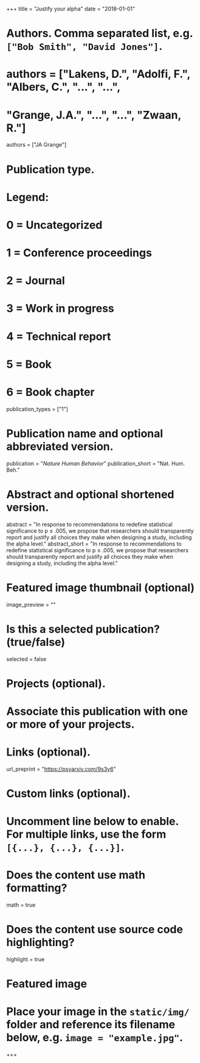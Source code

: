 +++
title = "Justify your alpha"
date = "2018-01-01"

# Authors. Comma separated list, e.g. `["Bob Smith", "David Jones"]`.
# authors = ["Lakens, D.", "Adolfi, F.", "Albers, C.", "...", "...", 
#            "**Grange, J.A.**", "...", "...", "Zwaan, R."]
authors = ["JA Grange"]


# Publication type.
# Legend:
# 0 = Uncategorized
# 1 = Conference proceedings
# 2 = Journal
# 3 = Work in progress
# 4 = Technical report
# 5 = Book
# 6 = Book chapter
publication_types = ["1"]

# Publication name and optional abbreviated version.
publication = "*Nature Human Behavior*"
publication_short = "Nat. Hum. Beh."

# Abstract and optional shortened version.
abstract = "In response to recommendations to redefine statistical significance to p ≤ .005, we propose that researchers should transparently report and justify all choices they make when designing a study, including the alpha level."
abstract_short = "In response to recommendations to redefine statistical significance to p ≤ .005, we propose that researchers should transparently report and justify all choices they make when designing a study, including the alpha level."

# Featured image thumbnail (optional)
image_preview = ""

# Is this a selected publication? (true/false)
selected = false

# Projects (optional).
#   Associate this publication with one or more of your projects.
<!-- #   Simply enter the filename (excluding '.md') of your project file in `content/project/`. -->
<!-- projects = ["example-external-project"] -->

# Links (optional).
<!-- url_pdf = "http://eprints.soton.ac.uk/352095/1/Cushen-IMV2013.pdf" -->
url_preprint = "https://psyarxiv.com/9s3y6"
<!-- url_code = "#" -->
<!-- url_dataset = "#" -->
<!-- url_project = "#" -->
<!-- url_slides = "#" -->
<!-- url_video = "#" -->
<!-- url_poster = "#" -->
<!-- url_source = "#" -->

# Custom links (optional).
#   Uncomment line below to enable. For multiple links, use the form `[{...}, {...}, {...}]`.
<!-- url_custom = [{name = "Custom Link", url = "http://example.org"}] -->

# Does the content use math formatting?
math = true

# Does the content use source code highlighting?
highlight = true

# Featured image
# Place your image in the `static/img/` folder and reference its filename below, e.g. `image = "example.jpg"`.
<!-- [header] -->
<!-- image = "headers/bubbles-wide.jpg" -->
<!-- caption = "My caption :smile:" -->

+++

<!-- More detail can easily be written here using *Markdown* and $\rm \LaTeX$ math code. -->
